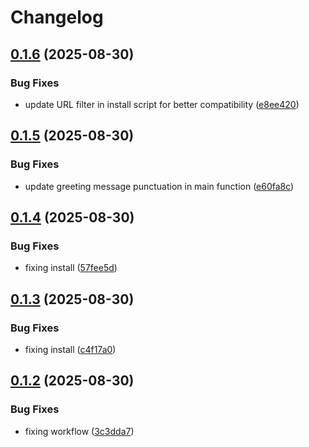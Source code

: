 # Changelog

## [0.1.6](https://github.com/guilhermehbueno/git-pitch/compare/v0.1.5...v0.1.6) (2025-08-30)


### Bug Fixes

* update URL filter in install script for better compatibility ([e8ee420](https://github.com/guilhermehbueno/git-pitch/commit/e8ee420f1733807d00133d15f74530367d340c31))

## [0.1.5](https://github.com/guilhermehbueno/git-pitch/compare/v0.1.4...v0.1.5) (2025-08-30)


### Bug Fixes

* update greeting message punctuation in main function ([e60fa8c](https://github.com/guilhermehbueno/git-pitch/commit/e60fa8ccf14482da5d9a6089f5900436d74968ed))

## [0.1.4](https://github.com/guilhermehbueno/git-pitch/compare/v0.1.3...v0.1.4) (2025-08-30)


### Bug Fixes

* fixing install ([57fee5d](https://github.com/guilhermehbueno/git-pitch/commit/57fee5d91516f37447598bccae50ade183607219))

## [0.1.3](https://github.com/guilhermehbueno/git-pitch/compare/v0.1.2...v0.1.3) (2025-08-30)


### Bug Fixes

* fixing install ([c4f17a0](https://github.com/guilhermehbueno/git-pitch/commit/c4f17a05b6b2edc3a7743a0faa7558eff976fca9))

## [0.1.2](https://github.com/guilhermehbueno/git-pitch/compare/v0.1.1...v0.1.2) (2025-08-30)


### Bug Fixes

* fixing workflow ([3c3dda7](https://github.com/guilhermehbueno/git-pitch/commit/3c3dda7352b84739c3a5d2219efa0026b4f36e94))
